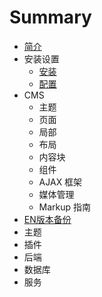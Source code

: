 # Summary

* [简介](README.md)
* 安装设置
   * [安装](setup-installation.md)
   * [配置](setup-configuration.md)
* CMS
   * 主题
   * 页面
   * 局部
   * 布局
   * 内容块
   * 组件
   * AJAX 框架
   * 媒体管理
   * Markup 指南
* [EN版本备份](ENbackup/README.md)
* 主题
* 插件
* 后端
* 数据库
* 服务

